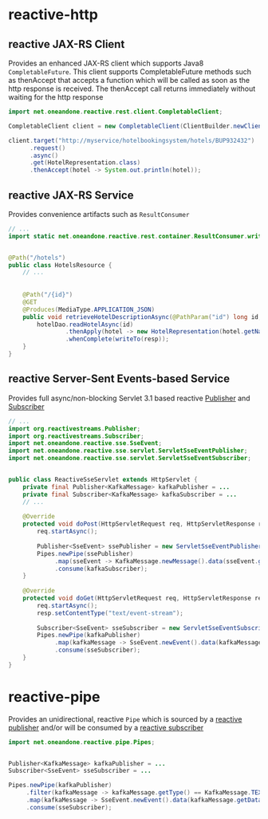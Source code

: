 # reactive-http

## reactive JAX-RS Client
Provides an enhanced JAX-RS client which supports Java8 `CompletableFuture`. This client supports CompletableFuture methods such as thenAccept that accepts a function which will be called as soon as the http response is received. The thenAccept call returns immediately without waiting for the http response         

``` java
import net.oneandone.reactive.rest.client.CompletableClient;

CompletableClient client = new CompletableClient(ClientBuilder.newClient());

client.target("http://myservice/hotelbookingsystem/hotels/BUP932432")
      .request()
	  .async()
      .get(HotelRepresentation.class)
      .thenAccept(hotel -> System.out.println(hotel));
```


## reactive JAX-RS Service
Provides convenience artifacts such as `ResultConsumer`

``` java
// ...
import static net.oneandone.reactive.rest.container.ResultConsumer.writeTo;


@Path("/hotels")
public class HotelsResource {
    // ...    
    
    
    @Path("/{id}")
    @GET
    @Produces(MediaType.APPLICATION_JSON)
    public void retrieveHotelDescriptionAsync(@PathParam("id") long id, @Suspended AsyncResponse resp) {
        hotelDao.readHotelAsync(id)
                .thenApply(hotel -> new HotelRepresentation(hotel.getName(), hotel.getDescription()))
                .whenComplete(writeTo(resp));
    }
}
```


## reactive Server-Sent Events-based Service
Provides full async/non-blocking Servlet 3.1 based reactive [Publisher](http://www.reactive-streams.org) and [Subscriber](http://www.reactive-streams.org) 

``` java
// ...    
import org.reactivestreams.Publisher;
import org.reactivestreams.Subscriber;
import net.oneandone.reactive.sse.SseEvent;
import net.oneandone.reactive.sse.servlet.ServletSseEventPublisher;
import net.oneandone.reactive.sse.servlet.ServletSseEventSubscriber;


public class ReactiveSseServlet extends HttpServlet {
    private final Publisher<KafkaMessage> kafkaPublisher = ...
	private final Subscriber<KafkaMessage> kafkaSubscriber = ... 
    // ...    
    
    @Override
    protected void doPost(HttpServletRequest req, HttpServletResponse resp) throws ServletException, IOException {
        req.startAsync();
         
        Publisher<SseEvent> ssePublisher = new ServletSseEventPublisher(req.getInputStream());
        Pipes.newPipe(ssePublisher)
             .map(sseEvent -> KafkaMessage.newMessage().data(sseEvent.getData()))
             .consume(kafkaSubscriber);
    }
    
    @Override
    protected void doGet(HttpServletRequest req, HttpServletResponse resp) throws ServletException, IOException {
        req.startAsync();
        resp.setContentType("text/event-stream");
        
        Subscriber<SseEvent> sseSubscriber = new ServletSseEventSubscriber(resp.getOutputStream());
        Pipes.newPipe(kafkaPublisher)
             .map(kafkaMessage -> SseEvent.newEvent().data(kafkaMessage.getData()))
             .consume(sseSubscriber);
    }
}
```



# reactive-pipe
Provides an unidirectional, reactive `Pipe` which is sourced by a [reactive publisher](http://www.reactive-streams.org) and/or will be consumed by a [reactive subscriber](http://www.reactive-streams.org)

``` java
import net.oneandone.reactive.pipe.Pipes;


Publisher<KafkaMessage> kafkaPublisher = ...
Subscriber<SseEvent> sseSubscriber = ...

Pipes.newPipe(kafkaPublisher)
     .filter(kafkaMessage -> kafkaMessage.getType() == KafkaMessage.TEXT)
     .map(kafkaMessage -> SseEvent.newEvent().data(kafkaMessage.getData()))
	 .consume(sseSubscriber);
```
